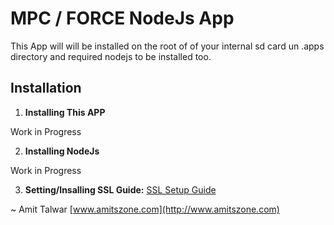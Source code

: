 # MPC / FORCE NodeJs App

This App will will be installed on the root of of your internal sd card un .apps directory and required nodejs to be installed too.

## Installation

1.  **Installing This APP**

Work in Progress

2.  **Installing NodeJs**

Work in Progress

3.  **Setting/Insalling SSL Guide:** [SSL Setup Guide](README-SSL.md)

~ Amit Talwar
[www.amitszone.com](http://www.amitszone.com)
